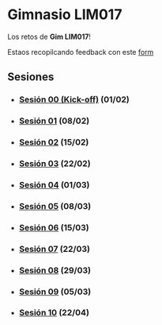 # Gimnasio LIM017

Los retos de **Gim LIM017**!

Estaos recopilcando feedback con este [form](https://docs.google.com/forms/d/e/1FAIpQLSc-jnvpZIpUFkbfiSQhdFH7Y2vXG9aZivO6mCebjQERffoZAA/viewform)

## Sesiones

- ### [Sesión 00 (Kick-off)](./session-00.md) (01/02)

- ### [Sesión 01](./session-01.md) (08/02)

- ### [Sesión 02](./session-02.md) (15/02)

- ### [Sesión 03](./session-03.md)  (22/02)

- ### [Sesión 04](./session-04.md) (01/03)

- ### [Sesión 05](./session-05.md) (08/03)

- ### [Sesión 06](./session-06.md) (15/03)

- ### [Sesión 07](./session-07.md) (22/03)

- ### [Sesión 08](./session-08.md) (29/03)

- ### [Sesión 09](./session-09.md) (05/03)

- ### [Sesión 10](./session-10.md) (22/04)

